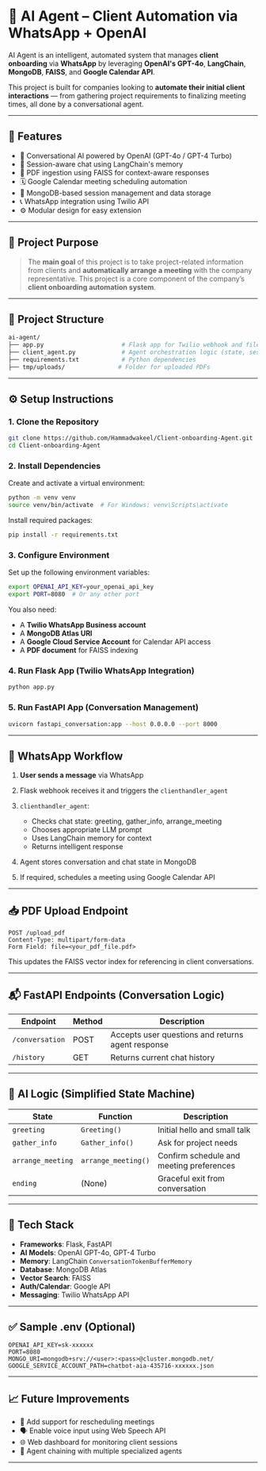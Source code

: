 # 🤖 AI Agent – Client Automation via WhatsApp + OpenAI

AI Agent is an intelligent, automated system that manages **client onboarding** via **WhatsApp** by leveraging **OpenAI's GPT-4o**, **LangChain**, **MongoDB**, **FAISS**, and **Google Calendar API**.

This project is built for companies looking to **automate their initial client interactions** — from gathering project requirements to finalizing meeting times, all done by a conversational agent.

---

## 📌 Features

- 💬 Conversational AI powered by OpenAI (GPT-4o / GPT-4 Turbo)
- 🧠 Session-aware chat using LangChain's memory
- 📄 PDF ingestion using FAISS for context-aware responses
- 🗓️ Google Calendar meeting scheduling automation
- 🔐 MongoDB-based session management and data storage
- 📞 WhatsApp integration using Twilio API
- ⚙️ Modular design for easy extension

---

## 🚀 Project Purpose

> The **main goal** of this project is to take project-related information from clients and **automatically arrange a meeting** with the company representative. This project is a core component of the company’s **client onboarding automation system**.

---

## 📂 Project Structure

```bash
ai-agent/
├── app.py                      # Flask app for Twilio webhook and file uploads
├── client_agent.py             # Agent orchestration logic (state, session, conversation)
├── requirements.txt            # Python dependencies
├── tmp/uploads/               # Folder for uploaded PDFs
````

---

## ⚙️ Setup Instructions

### 1. Clone the Repository

```bash
git clone https://github.com/Hammadwakeel/Client-onboarding-Agent.git
cd Client-onboarding-Agent
```

### 2. Install Dependencies

Create and activate a virtual environment:

```bash
python -m venv venv
source venv/bin/activate  # For Windows: venv\Scripts\activate
```

Install required packages:

```bash
pip install -r requirements.txt
```

### 3. Configure Environment

Set up the following environment variables:

```bash
export OPENAI_API_KEY=your_openai_api_key
export PORT=8080  # Or any other port
```

You also need:

* A **Twilio WhatsApp Business account**
* A **MongoDB Atlas URI**
* A **Google Cloud Service Account** for Calendar API access
* A **PDF document** for FAISS indexing

### 4. Run Flask App (Twilio WhatsApp Integration)

```bash
python app.py
```

### 5. Run FastAPI App (Conversation Management)

```bash
uvicorn fastapi_conversation:app --host 0.0.0.0 --port 8000
```

---

## 🔁 WhatsApp Workflow

1. **User sends a message** via WhatsApp
2. Flask webhook receives it and triggers the `clienthandler_agent`
3. `clienthandler_agent`:

   * Checks chat state: greeting, gather\_info, arrange\_meeting
   * Chooses appropriate LLM prompt
   * Uses LangChain memory for context
   * Returns intelligent response
4. Agent stores conversation and chat state in MongoDB
5. If required, schedules a meeting using Google Calendar API

---

## 📥 PDF Upload Endpoint

```http
POST /upload_pdf
Content-Type: multipart/form-data
Form Field: file=<your_pdf_file.pdf>
```

This updates the FAISS vector index for referencing in client conversations.

---

## 📬 FastAPI Endpoints (Conversation Logic)

| Endpoint        | Method | Description                                       |
| --------------- | ------ | ------------------------------------------------- |
| `/conversation` | POST   | Accepts user questions and returns agent response |
| `/history`      | GET    | Returns current chat history                      |

---

## 🧠 AI Logic (Simplified State Machine)

| State             | Function            | Description                              |
| ----------------- | ------------------- | ---------------------------------------- |
| `greeting`        | `Greeting()`        | Initial hello and small talk             |
| `gather_info`     | `Gather_info()`     | Ask for project needs                    |
| `arrange_meeting` | `arrange_meeting()` | Confirm schedule and meeting preferences |
| `ending`          | (None)              | Graceful exit from conversation          |

---

## 📌 Tech Stack

* **Frameworks**: Flask, FastAPI
* **AI Models**: OpenAI GPT-4o, GPT-4 Turbo
* **Memory**: LangChain `ConversationTokenBufferMemory`
* **Database**: MongoDB Atlas
* **Vector Search**: FAISS
* **Auth/Calendar**: Google API
* **Messaging**: Twilio WhatsApp API

---

## ✅ Sample .env (Optional)

```
OPENAI_API_KEY=sk-xxxxxx
PORT=8080
MONGO_URI=mongodb+srv://<user>:<pass>@cluster.mongodb.net/
GOOGLE_SERVICE_ACCOUNT_PATH=chatbot-aia-435716-xxxxxx.json
```

---

## 📈 Future Improvements

* 🔄 Add support for rescheduling meetings
* 🗣️ Enable voice input using Web Speech API
* 🌐 Web dashboard for monitoring client sessions
* 🧩 Agent chaining with multiple specialized agents

---

